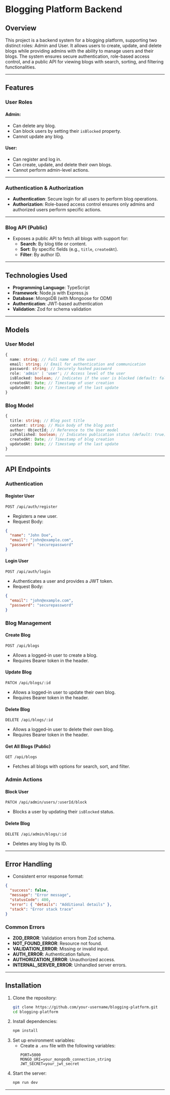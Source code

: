 # Blogging Platform Backend

## Overview

This project is a backend system for a blogging platform, supporting two distinct roles: Admin and User. It allows users to create, update, and delete blogs while providing admins with the ability to manage users and their blogs. The system ensures secure authentication, role-based access control, and a public API for viewing blogs with search, sorting, and filtering functionalities.

---

## Features

### User Roles

#### Admin:

- Can delete any blog.
- Can block users by setting their `isBlocked` property.
- Cannot update any blog.

#### User:

- Can register and log in.
- Can create, update, and delete their own blogs.
- Cannot perform admin-level actions.

---

### Authentication & Authorization

- **Authentication**: Secure login for all users to perform blog operations.
- **Authorization**: Role-based access control ensures only admins and authorized users perform specific actions.

---

### Blog API (Public)

- Exposes a public API to fetch all blogs with support for:
  - **Search**: By blog title or content.
  - **Sort**: By specific fields (e.g., `title`, `createdAt`).
  - **Filter**: By author ID.

---

## Technologies Used

- **Programming Language**: TypeScript
- **Framework**: Node.js with Express.js
- **Database**: MongoDB (with Mongoose for ODM)
- **Authentication**: JWT-based authentication
- **Validation**: Zod for schema validation

---

## Models

### User Model

```typescript
{
  name: string; // Full name of the user
  email: string; // Email for authentication and communication
  password: string; // Securely hashed password
  role: 'admin' | 'user'; // Access level of the user
  isBlocked: boolean; // Indicates if the user is blocked (default: false)
  createdAt: Date; // Timestamp of user creation
  updatedAt: Date; // Timestamp of the last update
}
```

### Blog Model

```typescript
{
  title: string; // Blog post title
  content: string; // Main body of the blog post
  author: ObjectId; // Reference to the User model
  isPublished: boolean; // Indicates publication status (default: true)
  createdAt: Date; // Timestamp of blog creation
  updatedAt: Date; // Timestamp of the last update
}
```

---

## API Endpoints

### Authentication

#### Register User

`POST /api/auth/register`

- Registers a new user.
- Request Body:

```json
{
  "name": "John Doe",
  "email": "john@example.com",
  "password": "securepassword"
}
```

#### Login User

`POST /api/auth/login`

- Authenticates a user and provides a JWT token.
- Request Body:

```json
{
  "email": "john@example.com",
  "password": "securepassword"
}
```

### Blog Management

#### Create Blog

`POST /api/blogs`

- Allows a logged-in user to create a blog.
- Requires Bearer token in the header.

#### Update Blog

`PATCH /api/blogs/:id`

- Allows a logged-in user to update their own blog.
- Requires Bearer token in the header.

#### Delete Blog

`DELETE /api/blogs/:id`

- Allows a logged-in user to delete their own blog.
- Requires Bearer token in the header.

#### Get All Blogs (Public)

`GET /api/blogs`

- Fetches all blogs with options for search, sort, and filter.

### Admin Actions

#### Block User

`PATCH /api/admin/users/:userId/block`

- Blocks a user by updating their `isBlocked` status.

#### Delete Blog

`DELETE /api/admin/blogs/:id`

- Deletes any blog by its ID.

---

## Error Handling

- Consistent error response format:

```json
{
  "success": false,
  "message": "Error message",
  "statusCode": 400,
  "error": { "details": "Additional details" },
  "stack": "Error stack trace"
}
```

### Common Errors

- **ZOD_ERROR**: Validation errors from Zod schema.
- **NOT_FOUND_ERROR**: Resource not found.
- **VALIDATION_ERROR**: Missing or invalid input.
- **AUTH_ERROR**: Authentication failure.
- **AUTHORIZATION_ERROR**: Unauthorized access.
- **INTERNAL_SERVER_ERROR**: Unhandled server errors.

---

## Installation

1. Clone the repository:
   ```bash
   git clone https://github.com/your-username/blogging-platform.git
   cd blogging-platform
   ```
2. Install dependencies:
   ```bash
   npm install
   ```
3. Set up environment variables:
   - Create a `.env` file with the following variables:
     ```env
     PORT=5000
     MONGO_URI=your_mongodb_connection_string
     JWT_SECRET=your_jwt_secret
     ```
4. Start the server:
   ```bash
   npm run dev
   ```

---

<!--
## Contribution

1. Fork the repository.
2. Create a new branch:
   ```bash
   git checkout -b feature/your-feature-name
   ```
3. Commit changes:
   ```bash
   git commit -m "Add your feature description"
   ```
4. Push to the branch:
   ```bash
   git push origin feature/your-feature-name
   ```
5. Open a pull request.

---

## License

This project is licensed under the [MIT License](LICENSE).

---

## Contact

For any inquiries or feedback, please reach out:

- Email: [your-email@example.com](mailto:your-email@example.com)
- GitHub: [your-username](https://github.com/your-username) -->
